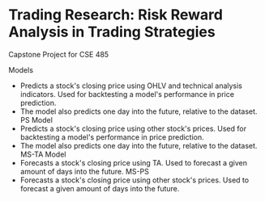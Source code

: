 # Trading Research: Risk Reward Analysis in Trading Strategies
Capstone Project for CSE 485

Models
- Predicts a stock's closing price using OHLV and technical analysis indicators. Used for backtesting a model's performance in price prediction.
- The model also predicts one day into the future, relative to the dataset.
PS Model
- Predicts a stock's closing price using other stock's prices. Used for backtesting a model's performance in price prediction.
- The model also predicts one day into the future, relative to the dataset.
MS-TA Model
- Forecasts a stock's closing price using TA. Used to forecast a given amount of days into the future.
MS-PS
- Forecasts a stock's closing price using other stock's prices. Used to forecast a given amount of days into the future.
